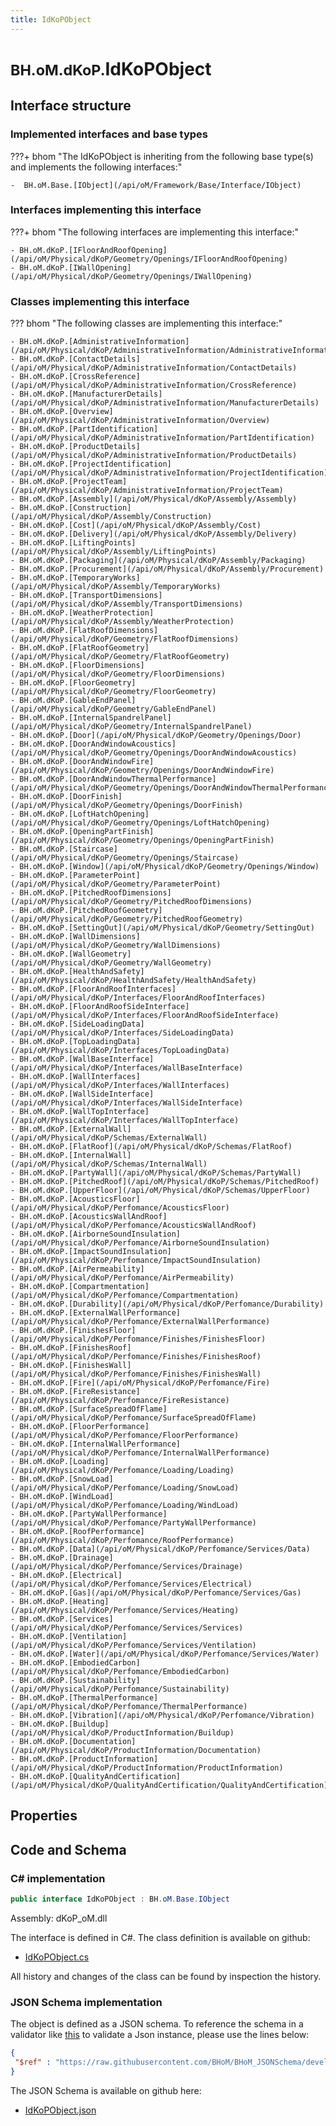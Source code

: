 ```yaml
---
title: IdKoPObject
---
```


# <small>BH.oM.dKoP.</small>**IdKoPObject**



## Interface structure

### Implemented interfaces and base types

???+ bhom "The IdKoPObject is inheriting from the following base type(s) and implements the following interfaces:"

    -  BH.oM.Base.[IObject](/api/oM/Framework/Base/Interface/IObject)


### Interfaces implementing this interface

???+ bhom "The following interfaces are implementing this interface:"

    - BH.oM.dKoP.[IFloorAndRoofOpening](/api/oM/Physical/dKoP/Geometry/Openings/IFloorAndRoofOpening)
    - BH.oM.dKoP.[IWallOpening](/api/oM/Physical/dKoP/Geometry/Openings/IWallOpening)


### Classes implementing this interface

??? bhom "The following classes are implementing this interface:"

    - BH.oM.dKoP.[AdministrativeInformation](/api/oM/Physical/dKoP/AdministrativeInformation/AdministrativeInformation)
    - BH.oM.dKoP.[ContactDetails](/api/oM/Physical/dKoP/AdministrativeInformation/ContactDetails)
    - BH.oM.dKoP.[CrossReference](/api/oM/Physical/dKoP/AdministrativeInformation/CrossReference)
    - BH.oM.dKoP.[ManufacturerDetails](/api/oM/Physical/dKoP/AdministrativeInformation/ManufacturerDetails)
    - BH.oM.dKoP.[Overview](/api/oM/Physical/dKoP/AdministrativeInformation/Overview)
    - BH.oM.dKoP.[PartIdentification](/api/oM/Physical/dKoP/AdministrativeInformation/PartIdentification)
    - BH.oM.dKoP.[ProductDetails](/api/oM/Physical/dKoP/AdministrativeInformation/ProductDetails)
    - BH.oM.dKoP.[ProjectIdentification](/api/oM/Physical/dKoP/AdministrativeInformation/ProjectIdentification)
    - BH.oM.dKoP.[ProjectTeam](/api/oM/Physical/dKoP/AdministrativeInformation/ProjectTeam)
    - BH.oM.dKoP.[Assembly](/api/oM/Physical/dKoP/Assembly/Assembly)
    - BH.oM.dKoP.[Construction](/api/oM/Physical/dKoP/Assembly/Construction)
    - BH.oM.dKoP.[Cost](/api/oM/Physical/dKoP/Assembly/Cost)
    - BH.oM.dKoP.[Delivery](/api/oM/Physical/dKoP/Assembly/Delivery)
    - BH.oM.dKoP.[LiftingPoints](/api/oM/Physical/dKoP/Assembly/LiftingPoints)
    - BH.oM.dKoP.[Packaging](/api/oM/Physical/dKoP/Assembly/Packaging)
    - BH.oM.dKoP.[Procurement](/api/oM/Physical/dKoP/Assembly/Procurement)
    - BH.oM.dKoP.[TemporaryWorks](/api/oM/Physical/dKoP/Assembly/TemporaryWorks)
    - BH.oM.dKoP.[TransportDimensions](/api/oM/Physical/dKoP/Assembly/TransportDimensions)
    - BH.oM.dKoP.[WeatherProtection](/api/oM/Physical/dKoP/Assembly/WeatherProtection)
    - BH.oM.dKoP.[FlatRoofDimensions](/api/oM/Physical/dKoP/Geometry/FlatRoofDimensions)
    - BH.oM.dKoP.[FlatRoofGeometry](/api/oM/Physical/dKoP/Geometry/FlatRoofGeometry)
    - BH.oM.dKoP.[FloorDimensions](/api/oM/Physical/dKoP/Geometry/FloorDimensions)
    - BH.oM.dKoP.[FloorGeometry](/api/oM/Physical/dKoP/Geometry/FloorGeometry)
    - BH.oM.dKoP.[GableEndPanel](/api/oM/Physical/dKoP/Geometry/GableEndPanel)
    - BH.oM.dKoP.[InternalSpandrelPanel](/api/oM/Physical/dKoP/Geometry/InternalSpandrelPanel)
    - BH.oM.dKoP.[Door](/api/oM/Physical/dKoP/Geometry/Openings/Door)
    - BH.oM.dKoP.[DoorAndWindowAcoustics](/api/oM/Physical/dKoP/Geometry/Openings/DoorAndWindowAcoustics)
    - BH.oM.dKoP.[DoorAndWindowFire](/api/oM/Physical/dKoP/Geometry/Openings/DoorAndWindowFire)
    - BH.oM.dKoP.[DoorAndWindowThermalPerformance](/api/oM/Physical/dKoP/Geometry/Openings/DoorAndWindowThermalPerformance)
    - BH.oM.dKoP.[DoorFinish](/api/oM/Physical/dKoP/Geometry/Openings/DoorFinish)
    - BH.oM.dKoP.[LoftHatchOpening](/api/oM/Physical/dKoP/Geometry/Openings/LoftHatchOpening)
    - BH.oM.dKoP.[OpeningPartFinish](/api/oM/Physical/dKoP/Geometry/Openings/OpeningPartFinish)
    - BH.oM.dKoP.[Staircase](/api/oM/Physical/dKoP/Geometry/Openings/Staircase)
    - BH.oM.dKoP.[Window](/api/oM/Physical/dKoP/Geometry/Openings/Window)
    - BH.oM.dKoP.[ParameterPoint](/api/oM/Physical/dKoP/Geometry/ParameterPoint)
    - BH.oM.dKoP.[PitchedRoofDimensions](/api/oM/Physical/dKoP/Geometry/PitchedRoofDimensions)
    - BH.oM.dKoP.[PitchedRoofGeometry](/api/oM/Physical/dKoP/Geometry/PitchedRoofGeometry)
    - BH.oM.dKoP.[SettingOut](/api/oM/Physical/dKoP/Geometry/SettingOut)
    - BH.oM.dKoP.[WallDimensions](/api/oM/Physical/dKoP/Geometry/WallDimensions)
    - BH.oM.dKoP.[WallGeometry](/api/oM/Physical/dKoP/Geometry/WallGeometry)
    - BH.oM.dKoP.[HealthAndSafety](/api/oM/Physical/dKoP/HealthAndSafety/HealthAndSafety)
    - BH.oM.dKoP.[FloorAndRoofInterfaces](/api/oM/Physical/dKoP/Interfaces/FloorAndRoofInterfaces)
    - BH.oM.dKoP.[FloorAndRoofSideInterface](/api/oM/Physical/dKoP/Interfaces/FloorAndRoofSideInterface)
    - BH.oM.dKoP.[SideLoadingData](/api/oM/Physical/dKoP/Interfaces/SideLoadingData)
    - BH.oM.dKoP.[TopLoadingData](/api/oM/Physical/dKoP/Interfaces/TopLoadingData)
    - BH.oM.dKoP.[WallBaseInterface](/api/oM/Physical/dKoP/Interfaces/WallBaseInterface)
    - BH.oM.dKoP.[WallInterfaces](/api/oM/Physical/dKoP/Interfaces/WallInterfaces)
    - BH.oM.dKoP.[WallSideInterface](/api/oM/Physical/dKoP/Interfaces/WallSideInterface)
    - BH.oM.dKoP.[WallTopInterface](/api/oM/Physical/dKoP/Interfaces/WallTopInterface)
    - BH.oM.dKoP.[ExternalWall](/api/oM/Physical/dKoP/Schemas/ExternalWall)
    - BH.oM.dKoP.[FlatRoof](/api/oM/Physical/dKoP/Schemas/FlatRoof)
    - BH.oM.dKoP.[InternalWall](/api/oM/Physical/dKoP/Schemas/InternalWall)
    - BH.oM.dKoP.[PartyWall](/api/oM/Physical/dKoP/Schemas/PartyWall)
    - BH.oM.dKoP.[PitchedRoof](/api/oM/Physical/dKoP/Schemas/PitchedRoof)
    - BH.oM.dKoP.[UpperFloor](/api/oM/Physical/dKoP/Schemas/UpperFloor)
    - BH.oM.dKoP.[AcousticsFloor](/api/oM/Physical/dKoP/Perfomance/AcousticsFloor)
    - BH.oM.dKoP.[AcousticsWallAndRoof](/api/oM/Physical/dKoP/Perfomance/AcousticsWallAndRoof)
    - BH.oM.dKoP.[AirborneSoundInsulation](/api/oM/Physical/dKoP/Perfomance/AirborneSoundInsulation)
    - BH.oM.dKoP.[ImpactSoundInsulation](/api/oM/Physical/dKoP/Perfomance/ImpactSoundInsulation)
    - BH.oM.dKoP.[AirPermeability](/api/oM/Physical/dKoP/Perfomance/AirPermeability)
    - BH.oM.dKoP.[Compartmentation](/api/oM/Physical/dKoP/Perfomance/Compartmentation)
    - BH.oM.dKoP.[Durability](/api/oM/Physical/dKoP/Perfomance/Durability)
    - BH.oM.dKoP.[ExternalWallPerformance](/api/oM/Physical/dKoP/Perfomance/ExternalWallPerformance)
    - BH.oM.dKoP.[FinishesFloor](/api/oM/Physical/dKoP/Perfomance/Finishes/FinishesFloor)
    - BH.oM.dKoP.[FinishesRoof](/api/oM/Physical/dKoP/Perfomance/Finishes/FinishesRoof)
    - BH.oM.dKoP.[FinishesWall](/api/oM/Physical/dKoP/Perfomance/Finishes/FinishesWall)
    - BH.oM.dKoP.[Fire](/api/oM/Physical/dKoP/Perfomance/Fire)
    - BH.oM.dKoP.[FireResistance](/api/oM/Physical/dKoP/Perfomance/FireResistance)
    - BH.oM.dKoP.[SurfaceSpreadOfFlame](/api/oM/Physical/dKoP/Perfomance/SurfaceSpreadOfFlame)
    - BH.oM.dKoP.[FloorPerformance](/api/oM/Physical/dKoP/Perfomance/FloorPerformance)
    - BH.oM.dKoP.[InternalWallPerformance](/api/oM/Physical/dKoP/Perfomance/InternalWallPerformance)
    - BH.oM.dKoP.[Loading](/api/oM/Physical/dKoP/Perfomance/Loading/Loading)
    - BH.oM.dKoP.[SnowLoad](/api/oM/Physical/dKoP/Perfomance/Loading/SnowLoad)
    - BH.oM.dKoP.[WindLoad](/api/oM/Physical/dKoP/Perfomance/Loading/WindLoad)
    - BH.oM.dKoP.[PartyWallPerformance](/api/oM/Physical/dKoP/Perfomance/PartyWallPerformance)
    - BH.oM.dKoP.[RoofPerformance](/api/oM/Physical/dKoP/Perfomance/RoofPerformance)
    - BH.oM.dKoP.[Data](/api/oM/Physical/dKoP/Perfomance/Services/Data)
    - BH.oM.dKoP.[Drainage](/api/oM/Physical/dKoP/Perfomance/Services/Drainage)
    - BH.oM.dKoP.[Electrical](/api/oM/Physical/dKoP/Perfomance/Services/Electrical)
    - BH.oM.dKoP.[Gas](/api/oM/Physical/dKoP/Perfomance/Services/Gas)
    - BH.oM.dKoP.[Heating](/api/oM/Physical/dKoP/Perfomance/Services/Heating)
    - BH.oM.dKoP.[Services](/api/oM/Physical/dKoP/Perfomance/Services/Services)
    - BH.oM.dKoP.[Ventilation](/api/oM/Physical/dKoP/Perfomance/Services/Ventilation)
    - BH.oM.dKoP.[Water](/api/oM/Physical/dKoP/Perfomance/Services/Water)
    - BH.oM.dKoP.[EmbodiedCarbon](/api/oM/Physical/dKoP/Perfomance/EmbodiedCarbon)
    - BH.oM.dKoP.[Sustainability](/api/oM/Physical/dKoP/Perfomance/Sustainability)
    - BH.oM.dKoP.[ThermalPerformance](/api/oM/Physical/dKoP/Perfomance/ThermalPerformance)
    - BH.oM.dKoP.[Vibration](/api/oM/Physical/dKoP/Perfomance/Vibration)
    - BH.oM.dKoP.[Buildup](/api/oM/Physical/dKoP/ProductInformation/Buildup)
    - BH.oM.dKoP.[Documentation](/api/oM/Physical/dKoP/ProductInformation/Documentation)
    - BH.oM.dKoP.[ProductInformation](/api/oM/Physical/dKoP/ProductInformation/ProductInformation)
    - BH.oM.dKoP.[QualityAndCertification](/api/oM/Physical/dKoP/QualityAndCertification/QualityAndCertification)


## Properties

## Code and Schema

### C# implementation

``` C# title="C#"
public interface IdKoPObject : BH.oM.Base.IObject
```

Assembly: dKoP_oM.dll

The interface is defined in C#. The class definition is available on github:

- [IdKoPObject.cs](https://github.com/BHoM/dKoP_Toolkit/blob/develop/dKoP_oM/IdKoPObject.cs)

All history and changes of the class can be found by inspection the history.
### JSON Schema implementation

The object is defined as a JSON schema. To reference the schema in a validator like [this](https://www.jsonschemavalidator.net/) to validate a Json instance, please use the lines below:

``` json title="JSON Schema"
{
 "$ref" : "https://raw.githubusercontent.com/BHoM/BHoM_JSONSchema/develop/dKoP_oM/IdKoPObject.json"
}
```

The JSON Schema is available on github here:

- [IdKoPObject.json](https://github.com/BHoM/BHoM_JSONSchema/blob/develop/dKoP_oM/IdKoPObject.json)
